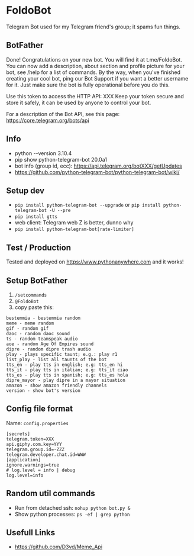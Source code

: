 # FoldoBot

Telegram Bot used for my Telegram friend's group; it spams fun things.

## BotFather

Done! Congratulations on your new bot. You will find it at t.me/FoldoBot. You can now add a description, about section
and profile picture for your bot, see /help for a list of commands. By the way, when you've finished creating your cool
bot, ping our Bot Support if you want a better username for it. Just make sure the bot is fully operational before you
do this.

Use this token to access the HTTP API:
XXX
Keep your token secure and store it safely, it can be used by anyone to control your bot.

For a description of the Bot API, see this page: https://core.telegram.org/bots/api

## Info

+ python --version 3.10.4
+ pip show python-telegram-bot 20.0a1
+ bot info (group id, ecc): https://api.telegram.org/botXXX/getUpdates
+ https://github.com/python-telegram-bot/python-telegram-bot/wiki/

## Setup dev

+ ```pip install python-telegram-bot --upgrade``` or ```pip install python-telegram-bot -U --pre```
+ ```pip install gtts```
+ web client: Telegram web Z is better, dunno why
+ ```pip install python-telegram-bot[rate-limiter]```

## Test / Production

Tested and deployed on https://www.pythonanywhere.com and it works!

## Setup BotFather

1. ```/setcommands```
2. ```@FoldoBot```
3. copy paste this:

```
bestemmia - bestemmia random
meme - meme random
gif - random gif
daoc - random daoc sound
ts - random teamspeak audio
aoe - random Age Of Empires sound
dipre - random dipre trash audio
play - plays specific taunt; e.g.: play r1
list_play - list all taunts of the bot
tts_en - play tts in english; e.g: tts_en hi
tts_it - play tts in italian; e.g: tts_it ciao
tts_es - play tts in spanish; e.g: tts_es hola
dipre_mayor - play dipre in a mayor situation
amazon - show amazon friendly channels
version - show bot's version
```

## Config file format

Name: ```config.properties```

```
[secrets]
telegram.token=XXX
api.giphy.com.key=YYY
telegram.group.id=-ZZZ
telegram.developer.chat.id=WWW
[application]
ignore.warnings=true
# log.level = info | debug
log.level=info
```

## Random util commands

+ Run from detached ssh: ```nohup python bot.py &```
+ Show python processes: ```ps -ef | grep python```

## Usefull Links

+ https://github.com/D3vd/Meme_Api
